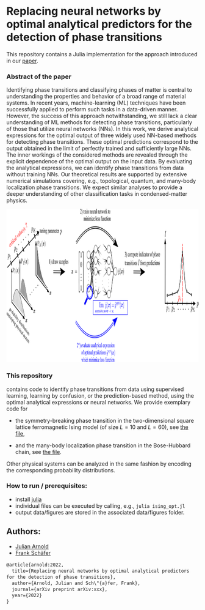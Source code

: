 # Replacing neural networks by optimal analytical predictors for the detection of phase transitions
This repository contains a Julia implementation for the approach introduced in our
[paper](https://arxiv.org/abs/xxxx).

### Abstract of the paper
Identifying phase transitions and classifying phases of matter is central to understanding the properties and behavior of a broad range of material systems. In recent years, machine-learning (ML) techniques have been successfully applied to perform such tasks in a data-driven manner. However, the success of this approach notwithstanding, we still lack a clear understanding of ML methods for detecting phase transitions, particularly of those that utilize neural networks (NNs). In this work, we derive analytical expressions for the optimal output of three widely used NN-based methods for detecting phase transitions. These optimal predictions correspond to the output obtained in the limit of perfectly trained and sufficiently large NNs. The inner workings of the considered methods are revealed through the explicit dependence of the optimal output on the input data. By evaluating the analytical expressions, we can identify phase transitions from data without training NNs. Our theoretical results are supported by extensive numerical simulations covering, e.g., topological, quantum, and many-body localization phase transitions. We expect similar analyses to provide a deeper understanding of other classification tasks in condensed-matter physics.


<p align="center">
  <img src="./misc/method.png" alt="scheme" height="400px" width="748px">
</p>

### This repository

contains code to identify phase transitions from data using supervised learning, learning by confusion, or the prediction-based method, using the optimal analytical expressions or neural networks. We provide exemplary code for

* the symmetry-breaking phase transition in the two-dimensional square lattice ferromagnetic Ising model (of size $L=10$ and $L=60$), see [the file](./continuously-updated-control/Control.jl),

* and the many-body localization phase transition in the Bose-Hubbard chain, see [the file](./piecewise-constant-control/Control.jl).

Other physical systems can be analyzed in the same fashion by encoding the corresponding probability distributions.

### How to run / prerequisites:

- install [julia](https://julialang.org/downloads/)
- individual files can be executed by calling, e.g., `julia ising_opt.jl`
- output data/figures are stored in the associated data/figures folder.

## Authors:

- [Julian Arnold](https://github.com/arnoldjulian)
- [Frank Schäfer](https://github.com/frankschae)

```
@article{arnold:2022,
  title={Replacing neural networks by optimal analytical predictors for the detection of phase transitions},
  author={Arnold, Julian and Sch\"{a}fer, Frank},
  journal={arXiv preprint arXiv:xxx},
  year={2022}
}
```
